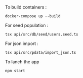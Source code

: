 To build containers :

```
docker-compose up --build 
```
For seed population :

```
tsx api/src/db/seed/users.seed.ts
```

For json import :

```
tsx api/src/pdata/import_json.ts
```

To lanch the app

```
npm start
```